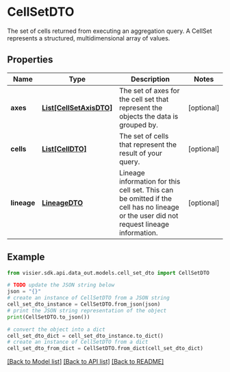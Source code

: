 # CellSetDTO

The set of cells returned from executing an aggregation query.  A CellSet represents a structured, multidimensional array of values.

## Properties

Name | Type | Description | Notes
------------ | ------------- | ------------- | -------------
**axes** | [**List[CellSetAxisDTO]**](CellSetAxisDTO.md) | The set of axes for the cell set that represent the objects the data is grouped by. | [optional] 
**cells** | [**List[CellDTO]**](CellDTO.md) | The set of cells that represent the result of your query. | [optional] 
**lineage** | [**LineageDTO**](LineageDTO.md) | Lineage information for this cell set. This can be omitted if the cell has no lineage or the user did not request lineage information. | [optional] 

## Example

```python
from visier.sdk.api.data_out.models.cell_set_dto import CellSetDTO

# TODO update the JSON string below
json = "{}"
# create an instance of CellSetDTO from a JSON string
cell_set_dto_instance = CellSetDTO.from_json(json)
# print the JSON string representation of the object
print(CellSetDTO.to_json())

# convert the object into a dict
cell_set_dto_dict = cell_set_dto_instance.to_dict()
# create an instance of CellSetDTO from a dict
cell_set_dto_from_dict = CellSetDTO.from_dict(cell_set_dto_dict)
```
[[Back to Model list]](../README.md#documentation-for-models) [[Back to API list]](../README.md#documentation-for-api-endpoints) [[Back to README]](../README.md)


